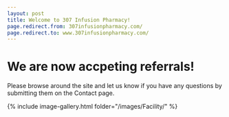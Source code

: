 ```yaml
---
layout: post
title: Welcome to 307 Infusion Pharmacy!
page.redirect.from: 307infusionpharmacy.com/
page.redirect.to: www.307infusionpharmacy.com/
---
```


<h1>We are now accpeting referrals!</h1>

Please browse around the site and let us know if you have any questions by submitting them on the Contact page.

{% include image-gallery.html folder="/images/Facility/" %}
